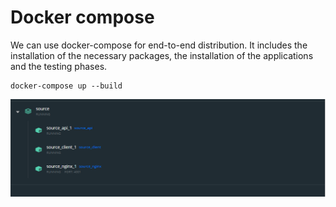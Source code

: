 # Docker compose

We can use docker-compose for end-to-end distribution. It includes the installation of the necessary packages, the installation of the applications and the testing phases.

    docker-compose up --build

 ![docker-compose result](docker-compose.png)
